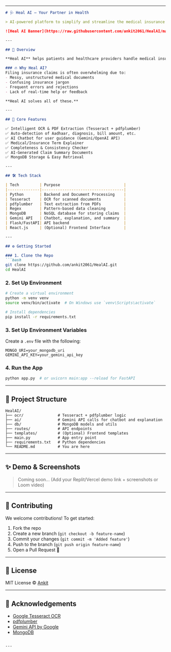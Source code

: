 
---

```markdown
# 🩺 Heal AI — Your Partner in Health

> AI-powered platform to simplify and streamline the medical insurance claim process using OCR, NLP, and GenAI.

![Heal AI Banner](https://raw.githubusercontent.com/ankit2061/HealAI/main/heal-ai_1744524741.png)

---

## 🚀 Overview

**Heal AI** helps patients and healthcare providers handle medical insurance claims with ease. It extracts key information from medical documents, explains confusing terms, checks for completeness, and guides users through the entire claims process — all through a conversational AI interface.

### 🔥 Why Heal AI?
Filing insurance claims is often overwhelming due to:
- Messy, unstructured medical documents  
- Confusing insurance jargon  
- Frequent errors and rejections  
- Lack of real-time help or feedback  

**Heal AI solves all of these.**

---

## 🧠 Core Features

✅ Intelligent OCR & PDF Extraction (Tesseract + pdfplumber)  
✅ Auto-detection of Aadhaar, diagnosis, bill amount, etc.  
✅ AI Chatbot for user guidance (Gemini/OpenAI API)  
✅ Medical/Insurance Term Explainer  
✅ Completeness & Consistency Checker  
✅ AI-Generated Claim Summary Documents  
✅ MongoDB Storage & Easy Retrieval  

---

## 🛠️ Tech Stack

| Tech         | Purpose                            |
|--------------|------------------------------------|
| Python       | Backend and Document Processing    |
| Tesseract    | OCR for scanned documents          |
| pdfplumber   | Text extraction from PDFs          |
| Regex        | Pattern-based data cleaning        |
| MongoDB      | NoSQL database for storing claims  |
| Gemini API   | Chatbot, explanation, and summary  |
| Flask/FastAPI| API backend                        |
| React.js     | (Optional) Frontend Interface      |

---

## ⚙️ Getting Started

### 1. Clone the Repo
```bash
git clone https://github.com/ankit2061/HealAI.git
cd HealAI
```

### 2. Set Up Environment
```bash
# Create a virtual environment
python -m venv venv
source venv/bin/activate  # On Windows use `venv\Scripts\activate`

# Install dependencies
pip install -r requirements.txt
```

### 3. Set Up Environment Variables
Create a `.env` file with the following:
```
MONGO_URI=your_mongodb_uri
GEMINI_API_KEY=your_gemini_api_key
```

### 4. Run the App
```bash
python app.py  # or uvicorn main:app --reload for FastAPI
```

---

## 📂 Project Structure

```
HealAI/
├── ocr/               # Tesseract + pdfplumber logic
├── ai/                # Gemini API calls for chatbot and explanation
├── db/                # MongoDB models and utils
├── routes/            # API endpoints
├── templates/         # (Optional) Frontend templates
├── main.py            # App entry point
├── requirements.txt   # Python dependencies
└── README.md          # You are here
```

---

## ✨ Demo & Screenshots

> Coming soon... (Add your Replit/Vercel demo link + screenshots or Loom video)

---

## 🤝 Contributing

We welcome contributions! To get started:

1. Fork the repo  
2. Create a new branch (`git checkout -b feature-name`)  
3. Commit your changes (`git commit -m 'Added feature'`)  
4. Push to the branch (`git push origin feature-name`)  
5. Open a Pull Request 🎉  

---

## 📄 License

MIT License © [Ankit](https://github.com/ankit2061)

---

## 🙌 Acknowledgements

- [Google Tesseract OCR](https://github.com/tesseract-ocr/tesseract)  
- [pdfplumber](https://github.com/jsvine/pdfplumber)  
- [Gemini API by Google](https://ai.google.dev/)  
- [MongoDB](https://www.mongodb.com/)  
```

---

